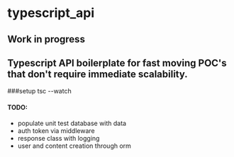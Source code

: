 # typescript_api
Work in progress
---
Typescript API boilerplate for fast moving POC's that don't require immediate scalability. 
---

###setup
tsc --watch


#### TODO:
* populate unit test database with data
* auth token via middleware
* response class with logging
* user and content creation through orm